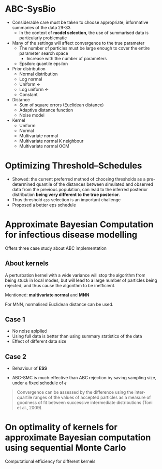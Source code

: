 # ABC-SysBio

-   Considerable care must be taken to choose appropriate, informative summaries of the data 29-33
    -   In the context of **model selection**, the use of summarised data is particularly problematic
-   Many of the settings will affect convergence to the true parameter
    -   The number of particles must be large enough to cover the entire parameter search space
        -   Increase with the number of parameters
    -   Epsilon: quantile epsilon
-   Prior distribution
    -   Normal distribution
    -   Log normal
    -   Uniform <-
    -   Log uniform <-
    -   Constant
-   Distance 
    -   Sum of square errors (Euclidean distance)
    -   Adaptive distance function
    -   Noise model
-   Kernel 
    -   Uniform
    -   Normal
    -   Multivariate normal
    -   Multivariate normal K neighbour
    -   Multivariate normal OCM

# Optimizing Threshold–Schedules

-   Showed: the current preferred method of choosing thresholds as a pre-determined quantile of the distances between simulated and observed data from the previous population, can lead to the inferred posterior distribution **being very different to the true posterior**.
-   Thus threshold `eps` selection is an important challenge
-   Proposed a better eps schedule

# Approximate Bayesian Computation for infectious disease modelling

Offers three case study about ABC implementation 

## About kernels

A perturbation kernel with a wide variance will stop the algorithm from being stuck in local modes, but will lead to a large number of particles being rejected, and thus cause the algorithm to be inefficient. 

Mentioned: **multivariate normal** and **MNN**

For MNN, normalised Euclidean distance can be used.

## Case 1

-   No noise aplplied
-   Using full data is better than using summary statistics of the data
-   Effect of different data size

## Case 2

-   Behaviour of **ESS**

-   ABC-SMC is much effective than ABC rejection by saving sampling size, under a fixed schedule of $\epsilon$

>   Convergence can be assessed by the difference using the inter-quartile ranges of the values of accepted particles as a measure of goodness of fit between successive intermediate distributions (Toni et al., 2009).

# On optimality of kernels for approximate Bayesian computation using sequential Monte Carlo

Computational efficiency for different kernels